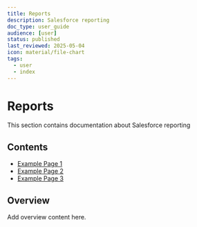 ```yaml
---
title: Reports
description: Salesforce reporting
doc_type: user_guide
audience: [user]
status: published
last_reviewed: 2025-05-04
icon: material/file-chart
tags:
  - user
  - index
---
```


# Reports

This section contains documentation about Salesforce reporting

## Contents

- [Example Page 1](#)
- [Example Page 2](#)
- [Example Page 3](#)

## Overview

Add overview content here.
